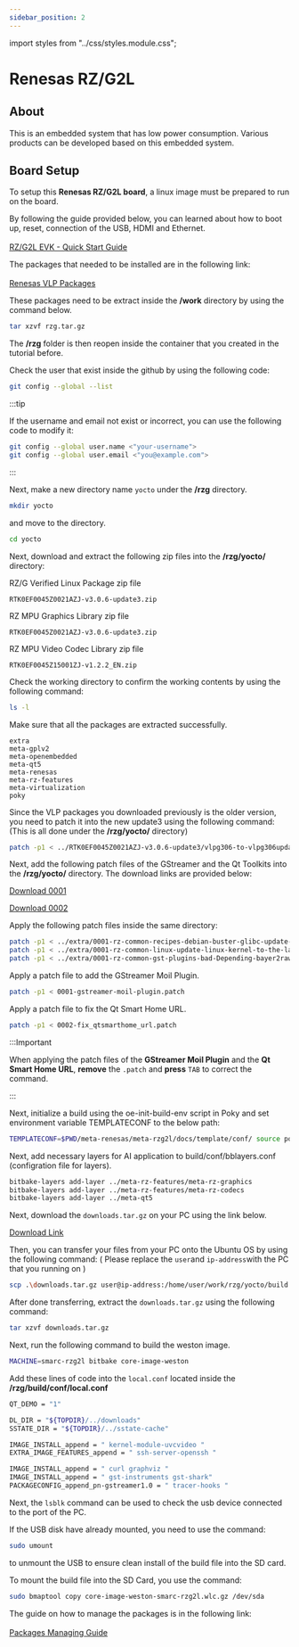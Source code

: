 ```yaml
---
sidebar_position: 2
---
```


import styles from "../css/styles.module.css";

# Renesas RZ/G2L
<h2 className={styles.heading}>About</h2>
This is an embedded system that has low power consumption. Various products can be developed based on this embedded system.

## Board Setup
To setup this **Renesas RZ/G2L board**, a linux image must be prepared to run on the board.

By following the guide provided below, you can learned about how to boot up, reset, connection of the USB, HDMI and Ethernet.<br></br>
[RZ/G2L EVK - Quick Start Guide](http://140.112.12.82/docu-moil-renesas/assets/files/QuickStartGuide-26b513b9db237fee0615c5b4cf68cab7.pdf)

The packages that needed to be installed are in the following link:<br></br>
[Renesas VLP Packages](https://www.renesas.com/en/products/microcontrollers-microprocessors/rz-mpus/rzg-linux-platform/rzg-marketplace/verified-linux-package/rzg-verified-linux-package)

These packages need to be extract inside the **/work** directory by using the command below.
```bash
tar xzvf rzg.tar.gz
```

The **/rzg** folder is then reopen inside the container that you created in the tutorial before.

Check the user that exist inside the github by using the following code:
```bash
git config --global --list
```
:::tip

If the username and email not exist or incorrect, you can use the following code to modify it:
```bash
git config --global user.name <"your-username">
git config --global user.email <"you@example.com">
```
:::

Next, make a new directory name `yocto` under the **/rzg** directory.
```bash
mkdir yocto
``` 
and move to the directory.
```bash
cd yocto
```

Next, download and extract the following zip files into the **/rzg/yocto/** directory:

RZ/G Verified Linux Package zip file
```
RTK0EF0045Z0021AZJ-v3.0.6-update3.zip
```

RZ MPU Graphics Library zip file
```
RTK0EF0045Z0021AZJ-v3.0.6-update3.zip
```

RZ MPU Video Codec Library zip file
```
RTK0EF0045Z15001ZJ-v1.2.2_EN.zip
```

Check the working directory to confirm the working contents by using the following command:
```bash
ls -l
```

Make sure that all the packages are extracted successfully.
```
extra
meta-gplv2
meta-openembedded
meta-qt5
meta-renesas
meta-rz-features
meta-virtualization
poky
```

Since the VLP packages you downloaded previously is the older version, you need to patch it into the new update3 using the following command: (This is all done under the **/rzg/yocto/** directory)
```bash
patch -p1 < ../RTK0EF0045Z0021AZJ-v3.0.6-update3/vlpg306-to-vlpg306update3.patch
```
Next, add the following patch files of the GStreamer and the Qt Toolkits into the **/rzg/yocto/** directory. The download links are provided below:

[Download 0001](https://m11158002.github.io/moil-renesas/assets/files/0001-gstreamer-moil-plugin-91a25cd4d16fc479aefd2aa853466770.patch) 

[Download 0002](https://m11158002.github.io/moil-renesas/assets/files/0002-fix_qtsmarthome_url-db1d20dcf1b5af60dc7034e78271ddc2.patch)

Apply the following patch files inside the same directory:
```bash
patch -p1 < ../extra/0001-rz-common-recipes-debian-buster-glibc-update-to-v2.2.patch
patch -p1 < ../extra/0001-rz-common-linux-update-linux-kernel-to-the-latest-re.patch
patch -p1 < ../extra/0001-rz-common-gst-plugins-bad-Depending-bayer2raw-if-lay.patch
```
Apply a patch file to add the GStreamer Moil Plugin.
```bash
patch -p1 < 0001-gstreamer-moil-plugin.patch
```
Apply a patch file to fix the Qt Smart Home URL.
```bash
patch -p1 < 0002-fix_qtsmarthome_url.patch
```
:::Important

When applying the patch files of the **GStreamer Moil Plugin** and the **Qt Smart Home URL**, **remove** the `.patch` and **press** `TAB` to correct the command.

:::

Next, initialize a build using the oe-init-build-env script in Poky and set environment variable TEMPLATECONF to the below path:
```bash
TEMPLATECONF=$PWD/meta-renesas/meta-rzg2l/docs/template/conf/ source poky/oe-init-build-env build
```

Next, add necessary layers for AI application to build/conf/bblayers.conf (configration file for layers).
```bash
bitbake-layers add-layer ../meta-rz-features/meta-rz-graphics
bitbake-layers add-layer ../meta-rz-features/meta-rz-codecs
bitbake-layers add-layer ../meta-qt5
```

Next, download the `downloads.tar.gz` on your PC using the link below.

[Download Link](http://192.168.113.104/rz/)

Then, you can transfer your files from your PC onto the Ubuntu OS by using the following command: ( Please replace the `user`and `ip-address`with the PC that you running on )
```bash
scp .\downloads.tar.gz user@ip-address:/home/user/work/rzg/yocto/build
```

After done transferring, extract the `downloads.tar.gz` using the following command:
```bash
tar xzvf downloads.tar.gz
```

Next, run the following command to build the weston image.
```bash
MACHINE=smarc-rzg2l bitbake core-image-weston
```

Add these lines of code into the `local.conf` located inside the **/rzg/build/conf/local.conf**
```bash
QT_DEMO = "1"

DL_DIR = "${TOPDIR}/../downloads"
SSTATE_DIR = "${TOPDIR}/../sstate-cache"

IMAGE_INSTALL_append = " kernel-module-uvcvideo "
EXTRA_IMAGE_FEATURES_append = " ssh-server-openssh "

IMAGE_INSTALL_append = " curl graphviz "
IMAGE_INSTALL_append = " gst-instruments gst-shark"
PACKAGECONFIG_append_pn-gstreamer1.0 = " tracer-hooks "
```

Next, the `lsblk` command can be used to check the usb device connected to the port of the PC.

If the USB disk have already mounted, you need to use the command:
```bash
sudo umount 
```
to unmount the USB to ensure clean install of the build file into the SD card.

To mount the build file into the SD Card, you use the command:
```bash
sudo bmaptool copy core-image-weston-smarc-rzg2l.wlc.gz /dev/sda
```

The guide on how to manage the packages is in the following link:<br></br>
[Packages Managing Guide](https://m11158002.github.io/moil-renesas/docs/note/renesas/rzg)
